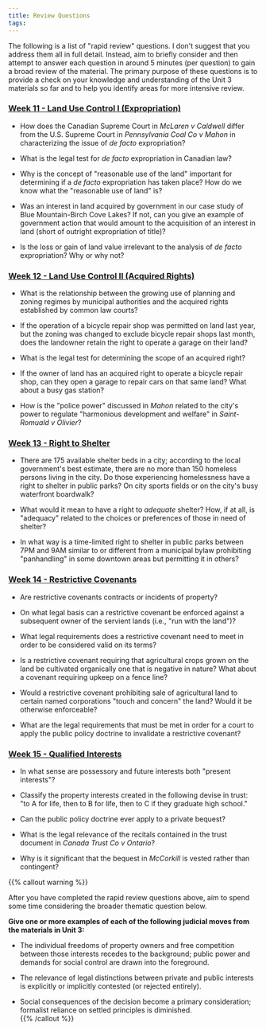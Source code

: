 ```yaml
---
title: Review Questions
tags:
---
```



The following is a list of "rapid review" questions. I don't suggest that you address them all in full detail. Instead, aim to briefly consider and then attempt to answer each question in around 5 minutes (per question) to gain a broad review of the material. The primary purpose of these questions is to provide a check on your knowledge and understanding of the Unit 3 materials so far and to help you identify areas for more intensive review. 

### [Week 11 - Land Use Control I (Expropriation)](../week11/)

- How does the Canadian Supreme Court in *McLaren v Caldwell* differ from the U.S. Supreme Court in *Pennsylvania Coal Co v Mahon* in characterizing the issue of *de facto* expropriation?

- What is the legal test for *de facto* expropriation in Canadian law? 

- Why is the concept of "reasonable use of the land" important for determining if a *de facto* expropriation has taken place? How do we know what the "reasonable use of land" is? 

- Was an interest in land acquired by government in our case study of Blue Mountain-Birch Cove Lakes? If not, can you give an example of government action that would amount to the acquisition of an interest in land (short of outright expropriation of title)? 

- Is the loss or gain of land value irrelevant to the analysis of *de facto* expropriation? Why or why not?

### [Week 12 - Land Use Control II (Acquired Rights)](../week12/)

- What is the relationship between the growing use of planning and zoning regimes by municipal authorities and the acquired rights established by common law courts? 

- If the operation of a bicycle repair shop was permitted on land last year, but the zoning was changed to exclude bicycle repair shops last month, does the landowner retain the right to operate a garage on their land?

- What is the legal test for determining the scope of an acquired right? 

- If the owner of land has an acquired right to operate a bicycle repair shop, can they open a garage to repair cars on that same land? What about a busy gas station? 

- How is the "police power" discussed in *Mahon* related to the city's power to regulate "harmonious development and welfare" in *Saint-Romuald v Olivier*?

### [Week 13 - Right to Shelter](../week13/)

- There are 175 available shelter beds in a city; according to the local government's best estimate, there are no more than 150 homeless persons living in the city. Do those experiencing homelessness have a right to shelter in public parks? On city sports fields or on the city's busy waterfront boardwalk? 

- What would it mean to have a right to *adequate* shelter? How, if at all, is "adequacy" related to the choices or preferences of those in need of shelter?

- In what way is a time-limited right to shelter in public parks between 7PM and 9AM similar to or different from a municipal bylaw prohibiting "panhandling" in some downtown areas but permitting it in others? 

### [Week 14 - Restrictive Covenants](../week14/)

- Are restrictive covenants contracts or incidents of property? 

- On what legal basis can a restrictive covenant be enforced against a subsequent owner of the servient lands (i.e., "run with the land")? 

- What legal requirements does a restrictive covenant need to meet in order to be considered valid on its terms? 

- Is a restrictive covenant requiring that agricultural crops grown on the land be cultivated organically one that is negative in nature? What about a covenant requiring upkeep on a fence line? 

- Would a restrictive covenant prohibiting sale of agricultural land to certain named corporations "touch and concern" the land? Would it be otherwise enforceable? 

- What are the legal requirements that must be met in order for a court to apply the public policy doctrine to invalidate a restrictive covenant?

### [Week 15 - Qualified Interests](../week15/)

- In what sense are possessory and future interests both "present interests"? 

- Classify the property interests created in the following devise in trust: "to A for life, then to B for life, then to C if they graduate high school."

- Can the public policy doctrine ever apply to a private bequest? 

- What is the legal relevance of the recitals contained in the trust document in *Canada Trust Co v Ontario*? 

- Why is it significant that the bequest in *McCorkill* is vested rather than contingent? 


{{% callout warning %}} 

After you have completed the rapid review questions above, aim to spend some time considering the broader thematic question below.

**Give one or more examples of each of the following judicial moves from the materials in Unit 3:**

- The individual freedoms of property owners and free competition between those interests recedes to the background; public power and demands for social control are drawn into the foreground.

- The relevance of legal distinctions between private and public interests  is explicitly or implicitly contested (or rejected entirely).

- Social consequences of the decision become a primary consideration; formalist reliance on settled principles is diminished.  
{{% /callout %}}


